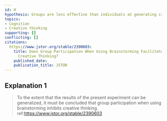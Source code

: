 ```yaml
---
id: H
hypothesis: Groups are less effective than individuals at generating creative solutions.
topics:
- Cognition
- Creative thinking
supporting: []
conflicting: []
citations:
  https://www.jstor.org/stable/2390603:
    title: Does Group Participation When Using Brainstorming Facilitate or Inhibit
      Creative Thinking?
    published_date: 
    publication_title: JSTOR
---
```

## Explanation 1

> To the extent that the results of the present experiment can be generalized, it must be concluded that group participation when using brainstorming inhibits creative thinking.
> ref:https://www.jstor.org/stable/2390603
